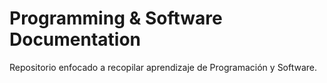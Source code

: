# Programming & Software Documentation
Repositorio enfocado a recopilar aprendizaje de Programación y Software.
